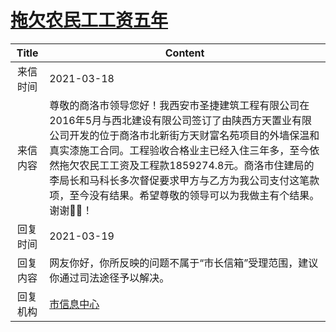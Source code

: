 # <a href="http://www.shangluo.gov.cn/zmhd/ldxxxx.jsp?urltype=leadermail.LeaderMailContentUrl&wbtreeid=1112&leadermailid=7038">拖欠农民工工资五年</a>
| Title |                                                                                                Content                                                                                                |
|:-----:|-------------------------------------------------------------------------------------------------------------------------------------------------------------------------------------------------------|
| 来信时间  | 2021-03-18                                                                                                                                                                                            |
| 来信内容  | 尊敬的商洛市领导您好！我西安市圣捷建筑工程有限公司在2016年5月与西北建设有限公司签订了由陕西方天置业有限公司开发的位于商洛市北新街方天财富名苑项目的外墙保温和真实漆施工合同。工程验收合格业主已经入住三年多，至今依然拖欠农民工工资及工程款1859274.8元。商洛市住建局的李局长和马科长多次督促要求甲方与乙方为我公司支付这笔款项，至今没有结果。希望尊敬的领导可以为我做主有个结果。谢谢🙏🙏！ |
| 回复时间  | 2021-03-19                                                                                                                                                                                            |
| 回复内容  | 网友你好，你所反映的问题不属于“市长信箱”受理范围，建议你通过司法途径予以解决。                                                                                                                                                              |
| 回复机构  | <a href="../../category/agencies/市信息中心.md">市信息中心</a>                                                                                                                                                  |